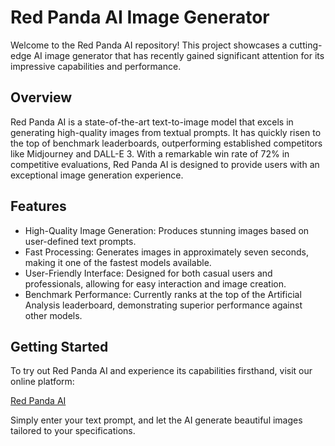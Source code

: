 # Red Panda AI Image Generator
Welcome to the Red Panda AI repository! This project showcases a cutting-edge AI image generator that has recently gained significant attention for its impressive capabilities and performance.

## Overview
Red Panda AI is a state-of-the-art text-to-image model that excels in generating high-quality images from textual prompts. It has quickly risen to the top of benchmark leaderboards, outperforming established competitors like Midjourney and DALL-E 3. With a remarkable win rate of 72% in competitive evaluations, Red Panda AI is designed to provide users with an exceptional image generation experience.

## Features
- High-Quality Image Generation: Produces stunning images based on user-defined text prompts.
- Fast Processing: Generates images in approximately seven seconds, making it one of the fastest models available.
- User-Friendly Interface: Designed for both casual users and professionals, allowing for easy interaction and image creation.
- Benchmark Performance: Currently ranks at the top of the Artificial Analysis leaderboard, demonstrating superior performance against other models.

## Getting Started
To try out Red Panda AI and experience its capabilities firsthand, visit our online platform:

[Red Panda AI](https://redpandaai.cc/)

Simply enter your text prompt, and let the AI generate beautiful images tailored to your specifications.
